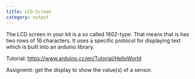 ```yaml
---
title: LCD-Screen
category: output
---
```


The LCD screen in your kit is a so called 1602-type. That means that is has two rows of 16 characters. It uses a specific protocol for displaying text which is built into an arduino library.

Tutorial: https://www.arduino.cc/en/Tutorial/HelloWorld

Assignemt: get the display to show the value(s) of a sensor.
